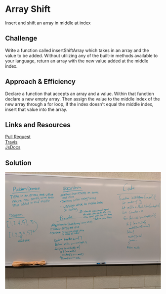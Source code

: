 # Array Shift
Insert and shift an array in middle at index

## Challenge
Write a function called insertShiftArray which takes in an array and the value to be added. Without utilizing any of the built-in methods available to your language, return an array with the new value added at the middle index.

## Approach & Efficiency
Declare a function that accepts an array and a value. Within that function declare a new empty array. Then assign the value to the middle index of the new array through a for loop, if the index doesn't equal the middle index, insert that value into the array.


## Links and Resources
[Pull Request](https://github.com/nataliealway-401-advanced-javascript/data-structures-and-algorithms/pull/7) <br>
[Travis](https://www.travis-ci.com/nataliealway-401-advanced-javascript/data-structures-and-algorithms) <br>
[JsDocs](https://github.com/nataliealway-401-advanced-javascript/data-structures-and-algorithms/tree/arrayShift/docs)

## Solution
![whiteboard](../assets/challenge02-arrayshift.jpg)
